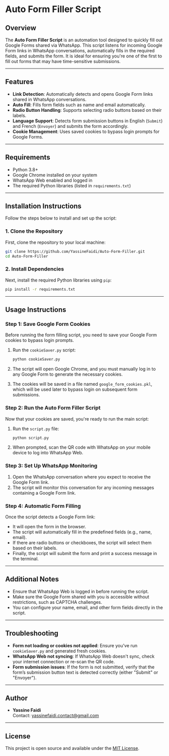 # Auto Form Filler Script

## Overview

The **Auto Form Filler Script** is an automation tool designed to quickly fill out Google Forms shared via WhatsApp. This script listens for incoming Google Form links in WhatsApp conversations, automatically fills in the required fields, and submits the form. It is ideal for ensuring you're one of the first to fill out forms that may have time-sensitive submissions.

---

## Features

- **Link Detection**: Automatically detects and opens Google Form links shared in WhatsApp conversations.
- **Auto Fill**: Fills form fields such as name and email automatically.
- **Radio Button Handling**: Supports selecting radio buttons based on their labels.
- **Language Support**: Detects form submission buttons in English (`Submit`) and French (`Envoyer`) and submits the form accordingly.
- **Cookie Management**: Uses saved cookies to bypass login prompts for Google Forms.

---

## Requirements

- Python 3.8+
- Google Chrome installed on your system
- WhatsApp Web enabled and logged in
- The required Python libraries (listed in `requirements.txt`)

---

## Installation Instructions

Follow the steps below to install and set up the script:

### 1. Clone the Repository

First, clone the repository to your local machine:

```bash
git clone https://github.com/YassineFaidi/Auto-Form-Filler.git
cd Auto-Form-Filler
```

### 2. Install Dependencies

Next, install the required Python libraries using `pip`:

```bash
pip install -r requirements.txt
```

---

## Usage Instructions

### Step 1: Save Google Form Cookies

Before running the form filling script, you need to save your Google Form cookies to bypass login prompts.

1. Run the `cookieSaver.py` script:

    ```bash
    python cookieSaver.py
    ```

2. The script will open Google Chrome, and you must manually log in to any Google Form to generate the necessary cookies.
3. The cookies will be saved in a file named `google_form_cookies.pkl`, which will be used later to bypass login on subsequent form submissions.

### Step 2: Run the Auto Form Filler Script

Now that your cookies are saved, you're ready to run the main script:

1. Run the `script.py` file:

    ```bash
    python script.py
    ```

2. When prompted, scan the QR code with WhatsApp on your mobile device to log into WhatsApp Web.

### Step 3: Set Up WhatsApp Monitoring

1. Open the WhatsApp conversation where you expect to receive the Google Form link.
2. The script will monitor this conversation for any incoming messages containing a Google Form link.

### Step 4: Automatic Form Filling

Once the script detects a Google Form link:

- It will open the form in the browser.
- The script will automatically fill in the predefined fields (e.g., name, email).
- If there are radio buttons or checkboxes, the script will select them based on their labels.
- Finally, the script will submit the form and print a success message in the terminal.

---

## Additional Notes

- Ensure that WhatsApp Web is logged in before running the script.
- Make sure the Google Form shared with you is accessible without restrictions, such as CAPTCHA challenges.
- You can configure your name, email, and other form fields directly in the script.

---

## Troubleshooting

- **Form not loading or cookies not applied**: Ensure you've run `cookieSaver.py` and generated fresh cookies.
- **WhatsApp Web not syncing**: If WhatsApp Web doesn't sync, check your internet connection or re-scan the QR code.
- **Form submission issues**: If the form is not submitted, verify that the form’s submission button text is detected correctly (either "Submit" or "Envoyer").

---

## Author

- **Yassine Faidi**  
  Contact: [yassinefaidi.contact@gmail.com](mailto:yassinefaidi.contact@gmail.com)

---

## License

This project is open source and available under the [MIT License](LICENSE).